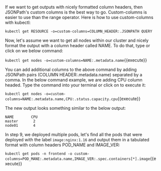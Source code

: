 If we want to get outputs with nicely formatted column headers, then JSONPath's custom columns is the best way to go.
Custom-columns is easier to use than the range operator.
Here is how to use custom-columns with kubectl:

`kubectl get RESOURCE -o=custom-columns=COLUMN_HEADER:.JSONPATH QUERY`


Now, let's assume we want to  get all nodes within our cluster and nicely format the output with a column header called NAME. To do that, type or click on we below command:

`kubectl get nodes -o=custom-columns=NAME:.metadata.name`{{execute}}

You can add additional columns to the above command by adding JSONPath pairs (COLUMN HEADER:.metadata.name) separated by a comma. In the below command example, we are adding CPU column headed. Type the command into your terminal or click on to execute it:

`kubectl get nodes -o=custom-columns=NAME:.metadata.name,CPU:.status.capacity.cpu`{{execute}}

The new output looks something similar to the below output:
   
```
NAME        CPU
master       2
node01       4
```
 
In step 9, we deployed multiple pods, let's find all the pods that were deployed with the label `image:nginx:1.16` and output them in a tabulated format with column headers POD_NAME and IMAGE_VER:

`kubectl get pods -n frontend -o custom-columns=POD_MANE:.metadata.name,IMAGE_VER:.spec.containers[*].image`{{execute}}